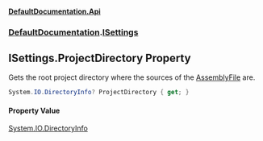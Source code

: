 #### [DefaultDocumentation\.Api](../../index.md 'index')
### [DefaultDocumentation](../../index.md#DefaultDocumentation 'DefaultDocumentation').[ISettings](index.md 'DefaultDocumentation\.ISettings')

## ISettings\.ProjectDirectory Property

Gets the root project directory where the sources of the [AssemblyFile](AssemblyFile.md 'DefaultDocumentation\.ISettings\.AssemblyFile') are\.

```csharp
System.IO.DirectoryInfo? ProjectDirectory { get; }
```

#### Property Value
[System\.IO\.DirectoryInfo](https://docs.microsoft.com/en-us/dotnet/api/System.IO.DirectoryInfo 'System\.IO\.DirectoryInfo')